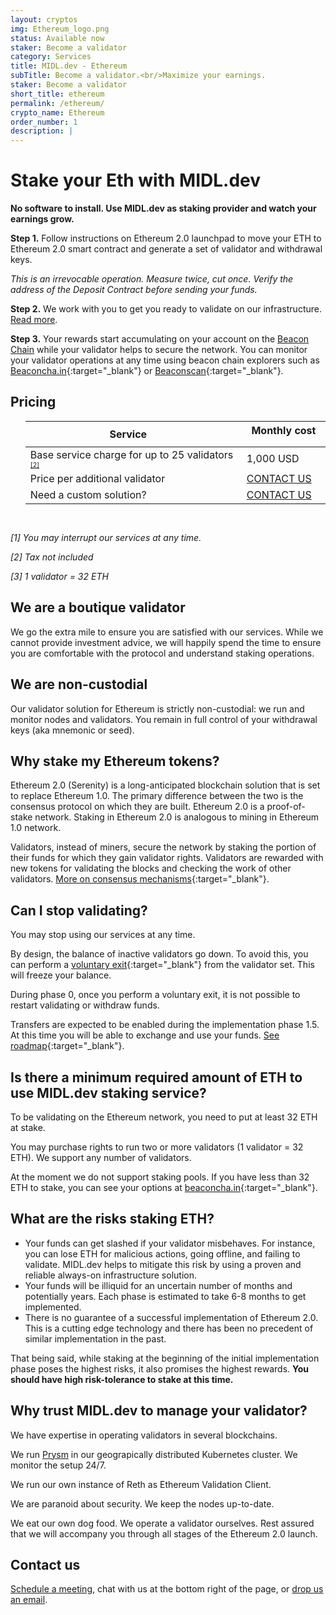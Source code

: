 ```yaml
---
layout: cryptos
img: Ethereum_logo.png
status: Available now
staker: Become a validator
category: Services
title: MIDL.dev - Ethereum
subTitle: Become a validator.<br/>Maximize your earnings.
staker: Become a validator
short_title: ethereum
permalink: /ethereum/
crypto_name: Ethereum
order_number: 1
description: | 
---
```


# Stake your Eth with MIDL.dev

**No software to install. Use MIDL.dev as staking provider and watch your earnings grow.**

**Step 1.** Follow instructions on Ethereum 2.0 launchpad to move your ETH to Ethereum 2.0 smart contract and generate a set of validator and withdrawal keys.<br>

*This is an irrevocable operation. Measure twice, cut once. Verify the address of the Deposit Contract before sending your funds.*


**Step 2.** We work with you to get you ready to validate on our infrastructure. [Read more](/2020/11/16/eth-2-key-management).


**Step 3.** Your rewards start accumulating on your account on the [Beacon Chain](https://ethereum.org/en/eth2/beacon-chain/) while your validator helps to secure the network. You can monitor your validator operations at any time using beacon chain explorers such as [Beaconcha.in](http://beaconcha.in/){:target="_blank"} or [Beaconscan](https://beaconscan.com/){:target="_blank"}.

## Pricing

<section id="pricelist">
    <ul class="flex-container">
        <div class=".midl-table-view-offering">
        <div class="card btn-no-waves">
        <div class="card-body" style="text-align: center;">
            <div class="table-responsive">
                <table class="table table-bordered">
                    <thead>
                    <tr>
                        <th scope="col" class="midl-table-title">Service<a style="font-size:10px;color:#fff" href="#section1"> [1]</a></th>
                        <th scope="col" class="midl-table-title">Monthly cost<a style="font-size:10px;color:#fff" href="#section1"> [3]</a></th>
                    </tr>
                    </thead>
                    <tbody>
                    <tr>
                        <td>Base service charge for up to 25 validators<a style="font-size:10px;" href="#section1"> [2]</a></td>
                        <td>1,000 USD</td>
                    </tr>
                    <tr>
                        <td>Price per additional validator</td>
                        <td><a href="mailto:hello@midl.dev" target="_blank">CONTACT US <i class="fa fa-envelope-o"></i></a></td>
                    </tr>
                                        <tr>
                        <td>Need a custom solution?</td>
                        <td><a href="mailto:hello@midl.dev" target="_blank">CONTACT US <i class="fa fa-envelope-o"></i></a></td>
                    </tr>
                    </tbody>
                </table>


</div>
</div>
</div>
</div>
</ul>
</section>
<div style="padding-top:15px"><i>
<p>[1] You may interrupt our services at any time.</p>
<p>[2] Tax not included</p>
<p>[3] 1 validator = 32 ETH</p>
</i>
</div>

## We are a boutique validator
We go the extra mile to ensure you are satisfied with our services. While we cannot provide investment advice, we will happily spend the time to ensure you are comfortable with the protocol and understand staking operations.

## We are non-custodial
Our validator solution for Ethereum is strictly non-custodial: we run and monitor nodes and validators. You remain in full control of your withdrawal keys (aka mnemonic or seed).


## Why stake my Ethereum tokens?
Ethereum 2.0 (Serenity) is a long-anticipated blockchain solution that is set to replace Ethereum 1.0. The primary difference between the two is the consensus protocol on which they are built. Ethereum 2.0 is a proof-of-stake network. Staking in Ethereum 2.0 is analogous to mining in Ethereum 1.0 network.

Validators, instead of miners, secure the network by staking the portion of their funds for which they gain validator rights. Validators are rewarded with new tokens for validating the blocks and checking the work of other validators. [More on consensus mechanisms](https://ethereum.org/en/developers/docs/consensus-mechanisms/){:target="_blank"}.

## Can I stop validating?
You may stop using our services at any time.

By design, the balance of inactive validators go down. To avoid this, you can perform a [voluntary exit](https://docs.prylabs.network/docs/wallet/exiting-a-validator){:target="_blank"} from the validator set. This will freeze your balance.

During phase 0, once you perform a voluntary exit, it is not possible to restart validating or withdraw funds.

Transfers are expected to be enabled during the implementation phase 1.5. At this time you will be able to exchange and use your funds. [See roadmap](https://docs.ethhub.io/ethereum-roadmap/ethereum-2.0/eth-2.0-phases/){:target="_blank"}.

## Is there a minimum required amount of ETH to use MIDL.dev staking service?
To be validating on the Ethereum network, you need to put at least 32 ETH at stake. 

You may purchase rights to run two or more validators (1 validator = 32 ETH). We support any number of validators. 

At the moment we do not support staking pools. If you have less than 32 ETH to stake, you can see your options at [beaconcha.in](https://beaconcha.in/stakingServices){:target="_blank"}.

## What are the risks staking ETH?
* Your funds can get slashed if your validator misbehaves. For instance, you can lose ETH for malicious actions, going offline, and failing to validate. MIDL.dev helps to mitigate this risk by using a proven and reliable always-on infrastructure solution.
* Your funds will be illiquid for an uncertain number of months and potentially years. Each phase is estimated to take 6-8 months to get implemented.
* There is no guarantee of a successful implementation of Ethereum 2.0. This is a cutting edge technology and there has been no precedent of similar implementation in the past.

That being said, while staking at the beginning of the initial implementation phase poses the highest risks, it also promises the highest rewards. **You should have high risk-tolerance to stake at this time.**

## Why trust MIDL.dev to manage your validator?
We have expertise in operating validators in several blockchains. 

We run [Prysm](https://prylabs.net/) in our geograpically distributed Kubernetes cluster. We monitor the setup 24/7.

We run our own instance of Reth as Ethereum Validation Client.

We are paranoid about security. We keep the nodes up-to-date.

We eat our own dog food. We operate a validator ourselves. Rest assured that we will accompany you through all stages of the Ethereum 2.0 launch.

## Contact us

[Schedule a meeting](/calendar/), chat with us at the bottom right of the page, or [drop us an email](mailto:hello@midl.dev).

<div class="meetings-iframe-container" data-src="https://meetings.hubspot.com/nicolas-ochem?embed=true"></div>
<script type="text/javascript" src="https://static.hsappstatic.net/MeetingsEmbed/ex/MeetingsEmbedCode.js"></script>

